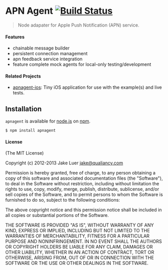 # APN Agent [![Build Status](https://travis-ci.org/qualiancy/apnagent.png?branch=master)](https://travis-ci.org/qualiancy/apnagent)

> Node adapater for Apple Push Notification (APN) service.

#### Features

- chainable message builder
- persistent connection management
- apn feedback service integration
- feature complete mock agents for local-only testing/development

#### Related Projects

- [apnagent-ios](https://github.com/logicalparadox/apnagent-ios): Tiny iOS application for use with the example(s) and live tests.

## Installation

`apnagent` is available for [node.js](http://nodejs.org) on [npm](http://npmjs.org).

    $ npm install apnagent

#### License

(The MIT License)

Copyright (c) 2012-2013 Jake Luer <jake@qualiancy.com>

Permission is hereby granted, free of charge, to any person obtaining a copy
of this software and associated documentation files (the "Software"), to deal
in the Software without restriction, including without limitation the rights
to use, copy, modify, merge, publish, distribute, sublicense, and/or sell
copies of the Software, and to permit persons to whom the Software is
furnished to do so, subject to the following conditions:

The above copyright notice and this permission notice shall be included in
all copies or substantial portions of the Software.

THE SOFTWARE IS PROVIDED "AS IS", WITHOUT WARRANTY OF ANY KIND, EXPRESS OR
IMPLIED, INCLUDING BUT NOT LIMITED TO THE WARRANTIES OF MERCHANTABILITY,
FITNESS FOR A PARTICULAR PURPOSE AND NONINFRINGEMENT. IN NO EVENT SHALL THE
AUTHORS OR COPYRIGHT HOLDERS BE LIABLE FOR ANY CLAIM, DAMAGES OR OTHER
LIABILITY, WHETHER IN AN ACTION OF CONTRACT, TORT OR OTHERWISE, ARISING FROM,
OUT OF OR IN CONNECTION WITH THE SOFTWARE OR THE USE OR OTHER DEALINGS IN
THE SOFTWARE.
